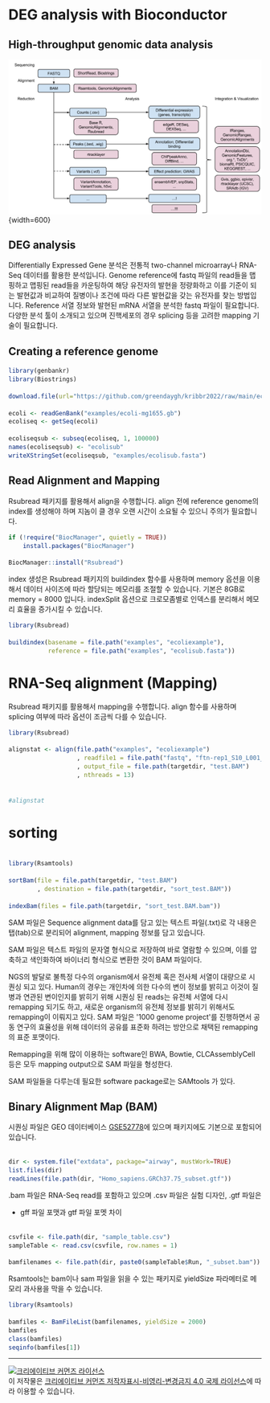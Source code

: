 # DEG analysis with Bioconductor

## High-throughput genomic data analysis


![](images/12/htanalysis.png){width=600}


## DEG analysis 

Differentially Expressed Gene 분석은 전통적 two-channel microarray나 RNA-Seq 데이터를 활용한 분석입니다. Genome reference에 fastq 파일의 read들을 맵핑하고 맵핑된 read들을 카운팅하여 해당 유전자의 발현을 정량화하고 이를 기준이 되는 발현값과 비교하여 질병이나 조건에 따라 다른 발현값을 갖는 유전자를 찾는 방법입니다. Reference 서열 정보와 발현된 mRNA 서열을 분석한 fastq 파일이 필요합니다. 다양한 분석 툴이 소개되고 있으며 진핵세포의 경우 splicing 등을 고려한 mapping 기술이 필요합니다. 


## Creating a reference genome



```r
library(genbankr)
library(Biostrings)

download.file(url="https://github.com/greendaygh/kribbr2022/raw/main/ecoli-mg1655.gb", destfile="examples/ecoli-mg1655.gb")

ecoli <- readGenBank("examples/ecoli-mg1655.gb")
ecoliseq <- getSeq(ecoli)

ecoliseqsub <- subseq(ecoliseq, 1, 100000)
names(ecoliseqsub) <- "ecolisub"
writeXStringSet(ecoliseqsub, "examples/ecolisub.fasta")

```



## Read Alignment and Mapping 

Rsubread 패키지를 활용해서 align을 수행합니다. align 전에 reference genome의 index를 생성해야 하며 지놈이 클 경우 오랜 시간이 소요될 수 있으니 주의가 필요합니다.


```r
if (!require("BiocManager", quietly = TRUE))
    install.packages("BiocManager")

BiocManager::install("Rsubread")
```


index 생성은 Rsubread 패키지의 buildindex 함수를 사용하며 memory 옵션을 이용해서 데이터 사이즈에 따라 할당되는 메모리를 조절할 수 있습니다. 기본은 8GB로 memory = 8000 입니다. indexSplit 옵션으로 크로모좀별로 인덱스를 분리해서 메모리 효율을 증가시킬 수 있습니다.  


```r
library(Rsubread)

buildindex(basename = file.path("examples", "ecoliexample"), 
           reference = file.path("examples", "ecolisub.fasta"))
```

# RNA-Seq alignment (Mapping)

Rsubread 패키지를 활용해서 mapping을 수행합니다. align 함수를 사용하며 splicing 여부에 따라 옵션이 조금씩 다를 수 있습니다. 



```r
library(Rsubread)

alignstat <- align(file.path("examples", "ecoliexample")
                   , readfile1 = file.path("fastq", "ftn-rep1_S10_L001_R1_001.fastq.gz")
                   , output_file = file.path(targetdir, "test.BAM")
                   , nthreads = 13)


#alignstat

```



# sorting



```r

library(Rsamtools)

sortBam(file = file.path(targetdir, "test.BAM")
        , destination = file.path(targetdir, "sort_test.BAM"))

indexBam(files = file.path(targetdir, "sort_test.BAM.bam"))

```



SAM 파일은 Sequence alignment data를 담고 있는 텍스트 파일(.txt)로 각 내용은 탭(tab)으로 분리되어 alignment, mapping 정보를 담고 있습니다. 


SAM 파일은 텍스트 파일의 문자열 형식으로 저장하여 바로 열람할 수 있으며, 이를 압축하고 색인화하여 바이너리 형식으로 변환한 것이 BAM 파일이다.

NGS의 발달로 불특정 다수의 organism에서 유전체 혹은 전사체 서열이 대량으로 시퀀싱 되고 있다. Human의 경우는 개인차에 의한 다수의 변이 정보를 밝히고 이것이 질병과 연관된 변이인지를 밝히기 위해 시퀀싱 된 reads는 유전체 서열에 다시 remapping 되기도 하고, 새로운 organism의 유전체 정보를 밝히기 위해서도 remapping이 이뤄지고 있다. SAM 파일은 '1000 genome project'를 진행하면서 공동 연구의 효율성을 위해 데이터의 공유를 표준화 하려는 방안으로 채택된 remapping의 표준 포맷이다.

Remapping을 위해 많이 이용하는 software인 BWA, Bowtie, CLCAssemblyCell 등은 모두 mapping output으로 SAM 파일을 형성한다.

SAM 파일들을 다루는데 필요한 software package로는 SAMtools 가 있다.



## Binary Alignment Map (BAM) 

시퀀싱 파일은 GEO 데이터베이스 [GSE52778](https://www.ncbi.nlm.nih.gov/geo/query/acc.cgi?acc=GSE52778)에 있으며 패키지에도 기본으로 포함되어 있습니다. 


```r

dir <- system.file("extdata", package="airway", mustWork=TRUE)
list.files(dir)
readLines(file.path(dir, "Homo_sapiens.GRCh37.75_subset.gtf"))

```

.bam 파일은 RNA-Seq read를 포함하고 있으며 .csv 파일은 실험 디자인, .gtf 파일은 

- gff 파일 포맷과 gtf 파일 포멧 차이



```r

csvfile <- file.path(dir, "sample_table.csv")
sampleTable <- read.csv(csvfile, row.names = 1)

bamfilenames <- file.path(dir, paste0(sampleTable$Run, "_subset.bam"))

```

Rsamtools는 bam이나 sam 파일을 읽을 수 있는 패키지로 yieldSize 파라메터로 메모리 과사용을 막을 수 있습니다. 


```r
library(Rsamtools)

bamfiles <- BamFileList(bamfilenames, yieldSize = 2000)
bamfiles
class(bamfiles)
seqinfo(bamfiles[1])

```



---


<a rel="license" href="http://creativecommons.org/licenses/by-nc-nd/4.0/"><img alt="크리에이티브 커먼즈 라이선스" style="border-width:0" src="https://i.creativecommons.org/l/by-nc-nd/4.0/88x31.png" /></a><br />이 저작물은 <a rel="license" href="http://creativecommons.org/licenses/by-nc-nd/4.0/">크리에이티브 커먼즈 저작자표시-비영리-변경금지 4.0 국제 라이선스</a>에 따라 이용할 수 있습니다.

